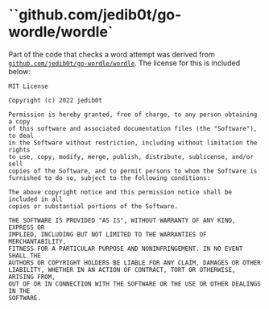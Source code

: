 # ``github.com/jedib0t/go-wordle/wordle`

Part of the code that checks a word attempt was derived from [`github.com/jedib0t/go-wordle/wordle`](https://github.com/jedib0t/go-wordle/blob/main/wordle/wordle.go). The license for this is included below:

```
MIT License

Copyright (c) 2022 jedib0t

Permission is hereby granted, free of charge, to any person obtaining a copy
of this software and associated documentation files (the "Software"), to deal
in the Software without restriction, including without limitation the rights
to use, copy, modify, merge, publish, distribute, sublicense, and/or sell
copies of the Software, and to permit persons to whom the Software is
furnished to do so, subject to the following conditions:

The above copyright notice and this permission notice shall be included in all
copies or substantial portions of the Software.

THE SOFTWARE IS PROVIDED "AS IS", WITHOUT WARRANTY OF ANY KIND, EXPRESS OR
IMPLIED, INCLUDING BUT NOT LIMITED TO THE WARRANTIES OF MERCHANTABILITY,
FITNESS FOR A PARTICULAR PURPOSE AND NONINFRINGEMENT. IN NO EVENT SHALL THE
AUTHORS OR COPYRIGHT HOLDERS BE LIABLE FOR ANY CLAIM, DAMAGES OR OTHER
LIABILITY, WHETHER IN AN ACTION OF CONTRACT, TORT OR OTHERWISE, ARISING FROM,
OUT OF OR IN CONNECTION WITH THE SOFTWARE OR THE USE OR OTHER DEALINGS IN THE
SOFTWARE.
```
